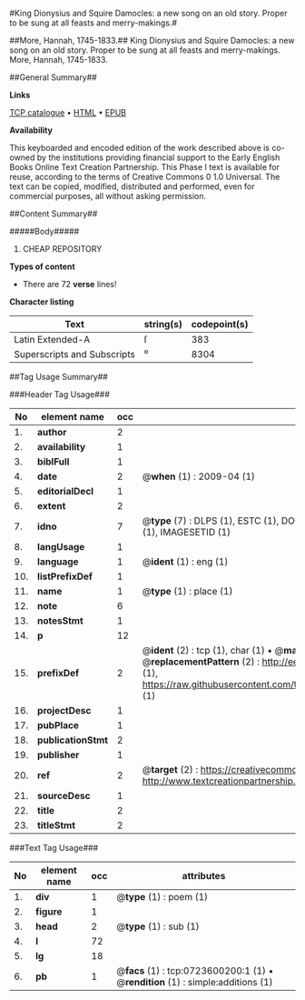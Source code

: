 #King Dionysius and Squire Damocles: a new song on an old story. Proper to be sung at all feasts and merry-makings.#

##More, Hannah, 1745-1833.##
King Dionysius and Squire Damocles: a new song on an old story. Proper to be sung at all feasts and merry-makings.
More, Hannah, 1745-1833.

##General Summary##

**Links**

[TCP catalogue](http://www.ota.ox.ac.uk/tcp/)  • 
[HTML](http://tei.it.ox.ac.uk/tcp/Texts-HTML/free/004/004799694.html)  • 
[EPUB](http://tei.it.ox.ac.uk/tcp/Texts-EPUB/free/004/004799694.epub)

**Availability**

This keyboarded and encoded edition of the
	       work described above is co-owned by the institutions
	       providing financial support to the Early English Books
	       Online Text Creation Partnership. This Phase I text is
	       available for reuse, according to the terms of Creative
	       Commons 0 1.0 Universal. The text can be copied,
	       modified, distributed and performed, even for
	       commercial purposes, all without asking permission.


##Content Summary##

#####Body#####

1. CHEAP REPOSITORY

**Types of content**

  * There are 72 **verse** lines!

**Character listing**


|Text|string(s)|codepoint(s)|
|---|---|---|
|Latin Extended-A|ſ|383|
|Superscripts             and Subscripts|⁰|8304|

##Tag Usage Summary##

###Header Tag Usage###

|No|element name|occ|attributes|
|---|---|---|---|
|1.|__author__|2||
|2.|__availability__|1||
|3.|__biblFull__|1||
|4.|__date__|2| @__when__ (1) : 2009-04 (1)|
|5.|__editorialDecl__|1||
|6.|__extent__|2||
|7.|__idno__|7| @__type__ (7) : DLPS (1), ESTC (1), DOCNO (1), TCP (1), GALEDOCNO (1), CONTENTSET (1), IMAGESETID (1)|
|8.|__langUsage__|1||
|9.|__language__|1| @__ident__ (1) : eng (1)|
|10.|__listPrefixDef__|1||
|11.|__name__|1| @__type__ (1) : place (1)|
|12.|__note__|6||
|13.|__notesStmt__|1||
|14.|__p__|12||
|15.|__prefixDef__|2| @__ident__ (2) : tcp (1), char (1)  •  @__matchPattern__ (2) : ([0-9\-]+):([0-9IVX]+) (1), (.+) (1)  •  @__replacementPattern__ (2) : http://eebo.chadwyck.com/downloadtiff?vid=$1&page=$2 (1), https://raw.githubusercontent.com/textcreationpartnership/Texts/master/tcpchars.xml#$1 (1)|
|16.|__projectDesc__|1||
|17.|__pubPlace__|1||
|18.|__publicationStmt__|2||
|19.|__publisher__|1||
|20.|__ref__|2| @__target__ (2) : https://creativecommons.org/publicdomain/zero/1.0/ (1), http://www.textcreationpartnership.org/docs/. (1)|
|21.|__sourceDesc__|1||
|22.|__title__|2||
|23.|__titleStmt__|2||


###Text Tag Usage###

|No|element name|occ|attributes|
|---|---|---|---|
|1.|__div__|1| @__type__ (1) : poem (1)|
|2.|__figure__|1||
|3.|__head__|2| @__type__ (1) : sub (1)|
|4.|__l__|72||
|5.|__lg__|18||
|6.|__pb__|1| @__facs__ (1) : tcp:0723600200:1 (1)  •  @__rendition__ (1) : simple:additions (1)|
